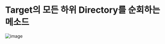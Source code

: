 # Target의 모든 하위 Directory를 순회하는 메소드

![image](https://user-images.githubusercontent.com/115923975/226540611-e2b9c085-4752-4178-a903-5efc012ab27d.png)
